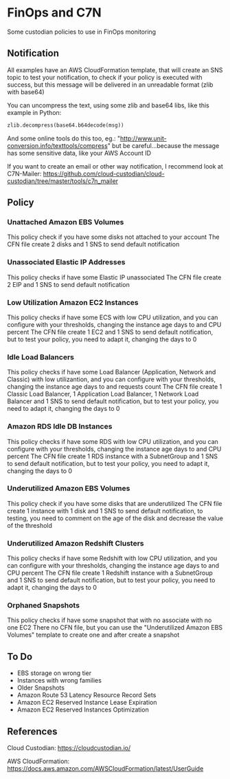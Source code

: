 # FinOps and C7N

Some custodian policies to use in FinOps monitoring

## Notification

All examples have an AWS CloudFormation template, that will create an SNS topic to test your notification, to check if your policy is executed with success, but this message will be delivered in an unreadable format (zlib with base64)

You can uncompress the text, using some zlib and base64 libs, like this example in Python:

```python
zlib.decompress(base64.b64decode(msg))
```

And some online tools do this too, eg.: "http://www.unit-conversion.info/texttools/compress" but be careful...because the message has some sensitive data, like your AWS Account ID

If you want to create an email or other way notification, I recommend look at C7N-Mailer:
https://github.com/cloud-custodian/cloud-custodian/tree/master/tools/c7n_mailer

## Policy

### Unattached Amazon EBS Volumes

This policy check if you have some disks not attached to your account
The CFN file create 2 disks and 1 SNS to send default notification

### Unassociated Elastic IP Addresses

This policy checks if have some Elastic IP unassociated
The CFN file create 2 EIP and 1 SNS to send default notification

### Low Utilization Amazon EC2 Instances

This policy checks if have some ECS with low CPU utilization, and you can configure with your thresholds, changing the instance age days to and CPU percent
The CFN file create 1 EC2 and 1 SNS to send default notification, but to test your policy, you need to adapt it, changing the days to 0

### Idle Load Balancers

This policy checks if have some Load Balancer (Application, Network and Classic) with low utilizantion, and you can configure with your thresholds, changing the instance age days to and requests count
The CFN file create 1 Classic Load Balancer, 1 Application Load Balancer, 1 Network Load Balancer and 1 SNS to send default notification, but to test your policy, you need to adapt it, changing the days to 0

### Amazon RDS Idle DB Instances

This policy checks if have some RDS with low CPU utilization, and you can configure with your thresholds, changing the instance age days to and CPU percent
The CFN file create 1 RDS instance with a SubnetGroup and 1 SNS to send default notification, but to test your policy, you need to adapt it, changing the days to 0

### Underutilized Amazon EBS Volumes

This policy check if you have some disks that are underutilized
The CFN file create 1 instance with 1 disk and 1 SNS to send default notification, to testing, you need to comment on the age of the disk and decrease the value of the threshold

### Underutilized Amazon Redshift Clusters

This policy checks if have some Redshift with low CPU utilization, and you can configure with your thresholds, changing the instance age days to and CPU percent
The CFN file create 1 Redshift instance with a SubnetGroup and 1 SNS to send default notification, but to test your policy, you need to adapt it, changing the days to 0

### Orphaned Snapshots

This policy checks if have some snapshot that with no associate with no one EC2
There no CFN file, but you can use the "Underutilized Amazon EBS Volumes" template to create one and after create a snapshot

## To Do

- EBS storage on wrong tier
- Instances with wrong families
- Older Snapshots
- Amazon Route 53 Latency Resource Record Sets
- Amazon EC2 Reserved Instance Lease Expiration
- Amazon EC2 Reserved Instances Optimization

## References

Cloud Custodian: https://cloudcustodian.io/

AWS CloudFormation: https://docs.aws.amazon.com/AWSCloudFormation/latest/UserGuide
